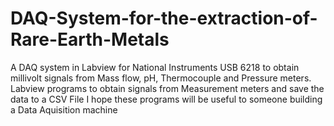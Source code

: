 # DAQ-System-for-the-extraction-of-Rare-Earth-Metals
A DAQ system in Labview for  National Instruments USB 6218 to obtain millivolt signals from Mass flow, pH, Thermocouple and Pressure meters.
Labview programs to obtain signals from Measurement meters and save the data to a CSV File
I hope these programs will be useful to someone building a Data Aquisition machine
